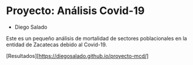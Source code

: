 # Proyecto: Análisis Covid-19
- Diego Salado
 
 Este es un pequeño análisis de mortalidad de sectores poblacionales en la entidad de Zacatecas debido al Covid-19.
 
 [Resultados][https://diegosalado.github.io/proyecto-mcd/]
 
